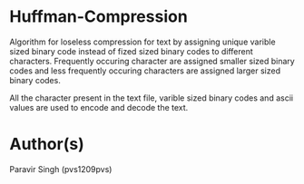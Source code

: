 # Huffman-Compression

Algorithm for loseless compression for text by assigning unique varible sized binary code instead of fized sized binary codes to different characters. Frequently occuring character are assigned smaller sized binary codes and less frequently occuring characters are assigned larger sized binary codes. 

All the character present in the text file, varible sized binary codes and ascii values are used to encode and decode the text.

# Author(s)
Paravir Singh (pvs1209pvs)
